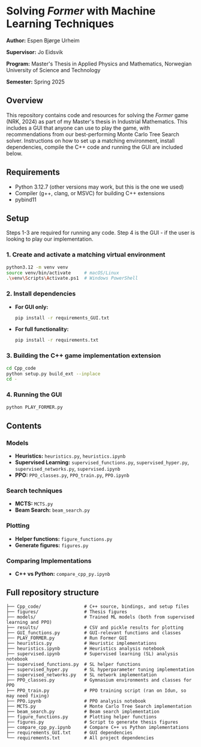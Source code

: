 # Solving *Former* with Machine Learning Techniques

**Author:** Espen Bjørge Urheim

**Supervisor:** Jo Eidsvik

**Program:** Master's Thesis in Applied Physics and Mathematics, Norwegian University of Science and Technology

**Semester:** Spring 2025

## Overview

This repository contains code and resources for solving the *Former* game (NRK, 2024) as part of my Master's thesis in Industrial Mathematics. This includes a GUI that anyone can use to play the game, with recommendations from our best-performing Monte Carlo Tree Search solver. Instructions on how to set up a matching environment, install dependencies, compile the C++ code and running the GUI are included below.

## Requirements

* Python 3.12.7 (other versions may work, but this is the one we used)
* Compiler (g++, clang, or MSVC) for building C++ extensions
* pybind11

## Setup
Steps 1-3 are required for running any code. Step 4 is the GUI - if the user is looking to play our implementation.

### 1. Create and activate a matching virtual environment

```bash
python3.12 -m venv venv
source venv/bin/activate     # macOS/Linux
.\venv\Scripts\Activate.ps1  # Windows PowerShell
```

### 2. Install dependencies

* **For GUI only:**

  ```bash
  pip install -r requirements_GUI.txt
  ```
* **For full functionality:**

  ```bash
  pip install -r requirements.txt
  ```

### 3. Building the C++ game implementation extension

```bash
cd Cpp_code
python setup.py build_ext --inplace
cd -
```

### 4. Running the GUI

```bash
python PLAY_FORMER.py
```

## Contents

### Models

* **Heuristics:** `heuristics.py`, `heuristics.ipynb`
* **Supervised Learning:** `supervised_functions.py`, `supervised_hyper.py`, `supervised_networks.py`, `supervised.ipynb`
* **PPO:** `PPO_classes.py`, `PPO_train.py`, `PPO.ipynb`

### Search techniques

* **MCTS:** `MCTS.py`
* **Beam Search:** `beam_search.py`

### Plotting

* **Helper functions:** `figure_functions.py`
* **Generate figures:** `figures.py`

### Comparing Implementations

* **C++ vs Python:** `compare_cpp_py.ipynb`

## Full repository structure

```
├── Cpp_code/                # C++ source, bindings, and setup files
├── figures/                 # Thesis figures
├── models/                  # Trained ML models (both from supervised learning and PPO)
├── results/                 # CSV and pickle results for plotting
├── GUI_functions.py         # GUI-relevant functions and classes
├── PLAY_FORMER.py           # Run Former GUI
├── heuristics.py            # Heuristic implementations
├── heuristics.ipynb         # Heuristics analysis notebook
├── supervised.ipynb         # Supervised learning (SL) analysis notebook
├── supervised_functions.py  # SL helper functions
├── supervised_hyper.py      # SL hyperparameter tuning implementation
├── supervised_networks.py   # SL network implementation
├── PPO_classes.py           # Gymnasium environments and classes for PPO
├── PPO_train.py             # PPO training script (ran on Idun, so may need fixing)
├── PPO.ipynb                # PPO analysis notebook
├── MCTS.py                  # Monte Carlo Tree Search implementation
├── beam_search.py           # Beam search implementation
├── figure_functions.py      # Plotting helper functions
├── figures.py               # Script to generate thesis figures
├── compare_cpp_py.ipynb     # Compare C++ vs Python implementations
├── requirements_GUI.txt     # GUI dependencies
└── requirements.txt         # All project dependencies
```
